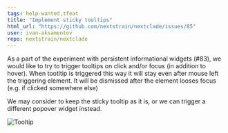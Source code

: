 ```yaml
---
tags: help-wanted,tfeat
title: "Implement sticky tooltips"
html_url: "https://github.com/nextstrain/nextclade/issues/85"
user: ivan-aksamentov
repo: nextstrain/nextclade
---
```


As a part of the experiment with persistent informational widgets (#83), we would like to try to trigger tooltips on click and/or focus (in addition to hover). When tootltip is triggered this way it will stay even after mouse left the triggering element. It will be dismissed after the element looses focus (e.g. if clicked somewhere else)

We may consider to keep the sticky tooltip as it is, or we can trigger a different popover widget instead.

![Tooltip](https://user-images.githubusercontent.com/9403403/86481123-ab2adb00-bd4f-11ea-9c54-4039d8b5230a.png)
